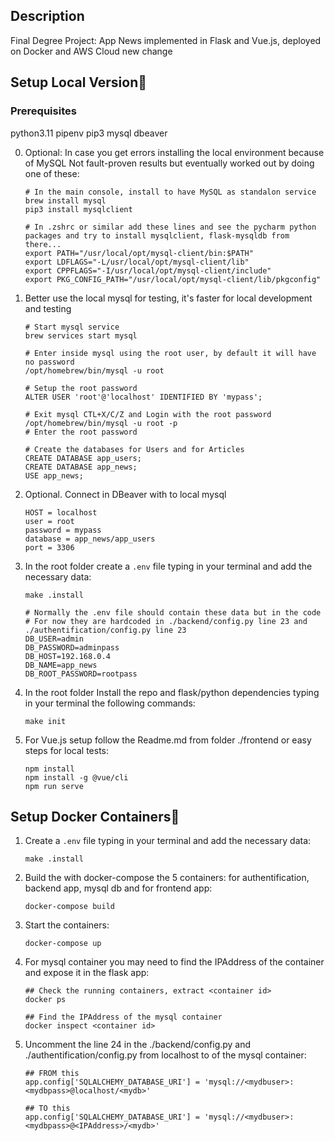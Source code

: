 ## Description

Final Degree Project: App News implemented in Flask and Vue.js, deployed on Docker and AWS Cloud
new change

## Setup Local Version🧰

### Prerequisites 
python3.11
pipenv 
pip3
mysql
dbeaver

0. Optional: In case you get errors installing the local environment because of MySQL
   Not fault-proven results but eventually worked out by doing one of these:
    ```
   # In the main console, install to have MySQL as standalon service
   brew install mysql
   pip3 install mysqlclient
   
   # In .zshrc or similar add these lines and see the pycharm python packages and try to install mysqlclient, flask-mysqldb from there...
   export PATH="/usr/local/opt/mysql-client/bin:$PATH"
   export LDFLAGS="-L/usr/local/opt/mysql-client/lib"
   export CPPFLAGS="-I/usr/local/opt/mysql-client/include"
   export PKG_CONFIG_PATH="/usr/local/opt/mysql-client/lib/pkgconfig"
    ```
   
1. Better use the local mysql for testing, it's faster for local development and testing
   
   ```
   # Start mysql service 
   brew services start mysql 
   
   # Enter inside mysql using the root user, by default it will have no password
   /opt/homebrew/bin/mysql -u root
   
   # Setup the root password
   ALTER USER 'root'@'localhost' IDENTIFIED BY 'mypass';
   
   # Exit mysql CTL+X/C/Z and Login with the root password
   /opt/homebrew/bin/mysql -u root -p
   # Enter the root password
   
   # Create the databases for Users and for Articles
   CREATE DATABASE app_users;
   CREATE DATABASE app_news;
   USE app_news;
   ```
   
2. Optional. Connect in DBeaver with to local mysql
   ```
   HOST = localhost
   user = root
   password = mypass
   database = app_news/app_users
   port = 3306
   ```
   
1. In the root folder create a `.env` file typing in your terminal and add the necessary data:
    ```
   make .install
    ```
   
    ```
   # Normally the .env file should contain these data but in the code
   # For now they are hardcoded in ./backend/config.py line 23 and ./authentification/config.py line 23
   DB_USER=admin
   DB_PASSWORD=adminpass
   DB_HOST=192.168.0.4
   DB_NAME=app_news
   DB_ROOT_PASSWORD=rootpass
    ```

2. In the root folder Install the repo and flask/python dependencies typing in your terminal the following commands:
    ```
   make init
    ```
   
3. For Vue.js setup follow the Readme.md from folder ./frontend or easy steps for local tests:
    ```
    npm install
    npm install -g @vue/cli
    npm run serve
    ```
   
## Setup Docker Containers🧰
1. Create a `.env` file typing in your terminal and add the necessary data:
    ```
    make .install
    ```

2. Build the with docker-compose the 5 containers: for authentification, backend app, mysql db and for frontend app:
    ```
    docker-compose build
    ```
   
3. Start the containers:
    ```
   docker-compose up
    ```
4. For mysql container you may need to find the IPAddress of the container and expose it in the flask app:
    ```
   ## Check the running containers, extract <container id>
   docker ps  
   
   ## Find the IPAddress of the mysql container                       
   docker inspect <container id>     
    ```
5. Uncomment the line 24 in the ./backend/config.py and ./authentification/config.py from localhost to <IPAddress> of the mysql container:
    ```
   ## FROM this
   app.config['SQLALCHEMY_DATABASE_URI'] = 'mysql://<mydbuser>:<mydbpass>@localhost/<mydb>'
   
   ## TO this
   app.config['SQLALCHEMY_DATABASE_URI'] = 'mysql://<mydbuser>:<mydbpass>@<IPAddress>/<mydb>'
    ```